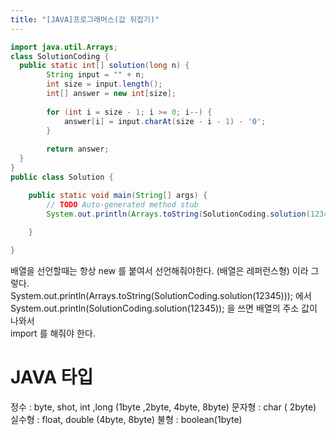 ```yaml
---
title: "[JAVA]프로그래머스(값 뒤집기)"
---
```


```java
import java.util.Arrays;
class SolutionCoding {
  public static int[] solution(long n) {
		String input = "" + n;
		int size = input.length();
		int[] answer = new int[size];
      
		for (int i = size - 1; i >= 0; i--) {
			answer[i] = input.charAt(size - i - 1) - '0';
		}
      
		return answer;
  }
}
public class Solution {

	public static void main(String[] args) {
		// TODO Auto-generated method stub
		System.out.println(Arrays.toString(SolutionCoding.solution(12345)));
		
	}

}

```

배열을 선언할때는 항상 new 를 붙여서 선언해줘야한다. (배열은 레퍼런스형) 이라 그렇다.  
System.out.println(Arrays.toString(SolutionCoding.solution(12345))); 에서
System.out.println(SolutionCoding.solution(12345)); 을 쓰면 배열의 주소 값이 나와서  
import 를 해줘야 한다.


# JAVA 타입
정수 : byte, shot, int ,long (1byte ,2byte, 4byte, 8byte)
문자형 : char ( 2byte)
실수형 : float, double (4byte, 8byte)
불형 :  boolean(1byte)
